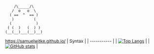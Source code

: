 ```
    /\_____/\
   /  o   o  \
  ( ==  ^  == )
   )         (
  (           )
 ( (  )   (  ) )
(__(__)___(__)__)
```
https://samuelwitke.github.io/
| Syntax      |
| ----------- |
| [![Top Langs](https://github-readme-stats.vercel.app/api/top-langs/?username=SamuelWitke&hide=html,css&layout=compact&theme=dark&exclude_repo=pqdb&langs_count=4)](https://github.com/anuraghazra/github-readme-stats#top-languages-card)      | 
| [![GitHub stats](https://github-readme-stats.vercel.app/api?username=SamuelWitke&show_icons=true&theme=dark)](https://github.com/anuraghazra/github-readme-stats#github-stats-card)   | 


